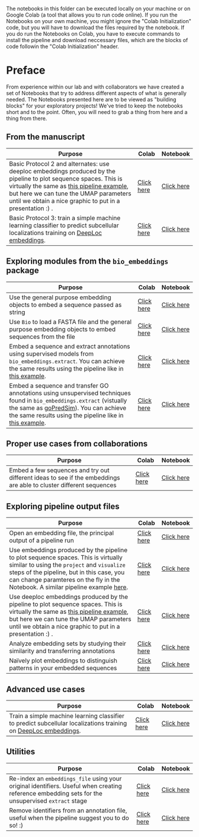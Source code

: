 The notebooks in this folder can be executed locally on your machine or on Google Colab (a tool that allows you to run code online). If you run the Notebooks on your own machine, you might ignore the "Colab Initialization" code, but you will have to download the files required by the notebook. If you do run the Notebooks on Colab, you have to execute commands to install the pipeline and download neccessary files, which are the blocks of code followin the "Colab Initialization" header.



#  Preface

From experience within our lab and with collaborators we have created a set of Notebooks that try to address different aspects of what is generally needed. The Notebooks presented here are to be viewed as "building blocks" for your exploratory projects! We've tried to keep the notebooks short and to the point. Often, you will need to grab a thing from here and a thing from there.

## From the manuscript

| Purpose                                                      | Colab                                                        | Notebook                                               |
| ------------------------------------------------------------ | ------------------------------------------------------------ | :----------------------------------------------------- |
| Basic Protocol 2 and alternates: use deeploc embeddings produced by the pipeline to plot sequence spaces. This is virtually the same as [this pipeline example](../examples/deeploc), but here we can tune the UMAP parameters until we obtain a nice graphic to put in a presentation :) . | [Click here](https://colab.research.google.com/github/sacdallago/bio_embeddings/blob/develop/notebooks/deeploc_visualizations.ipynb) | [Click here](deeploc_visualizations.ipynb)    |
| Basic Protocol 3: train a simple machine learning classifier to predict subcellular localizations training on [DeepLoc embeddings](../examples/deeploc). | [Click here](https://colab.research.google.com/github/sacdallago/bio_embeddings/blob/develop/notebooks/deeploc_machine_learning.ipynb) | [Click here](deeploc_machine_learning.ipynb)                      |



## Exploring modules from the `bio_embeddings` package

| Purpose                                                      | Colab                                                        | Notebook                                               |
| ------------------------------------------------------------ | ------------------------------------------------------------ | :----------------------------------------------------- |
| Use the general purpose embedding objects to embed a sequence passed as string | [Click here](https://colab.research.google.com/github/sacdallago/bio_embeddings/blob/develop/notebooks/embed_custom_sequence.ipynb) | [Click here](embed_custom_sequence.ipynb)              |
| Use `Bio` to load a FASTA file and the general purpose embedding objects to embed sequences from the file | [Click here](https://colab.research.google.com/github/sacdallago/bio_embeddings/blob/develop/notebooks/embed_fasta_sequences.ipynb) | [Click here](embed_fasta_sequences.ipynb)              |
| Embed a sequence and extract annotations using supervised models from `bio_embeddings.extract`. You can achieve the same results using the pipeline like in [this example](../examples/supervised_annotation_extraction). | [Click here](https://colab.research.google.com/github/sacdallago/bio_embeddings/blob/develop/notebooks/extract_supervised_from_seqvec.ipynb) | [Click here](extract_supervised_from_seqvec.ipynb)     |
| Embed a sequence and transfer GO annotations using unsupervised techniques found in `bio_embeddings.extract` (vistually the same as [goPredSim](https://github.com/Rostlab/goPredSim/)). You can achieve the same results using the pipeline like in [this example](../examples/goPredSim_prottrans_bert_bfd). | [Click here](https://colab.research.google.com/github/sacdallago/bio_embeddings/blob/develop/notebooks/goPredSim.ipynb) | [Click here](goPredSim.ipynb)                          |

## Proper use cases from collaborations
| Purpose                                                      | Colab                                                        | Notebook                                               |
| ------------------------------------------------------------ | ------------------------------------------------------------ | :----------------------------------------------------- |
| Embed a few sequences and try out different ideas to see if the embeddings are able to cluster different sequences | [Click here](https://colab.research.google.com/github/sacdallago/bio_embeddings/blob/develop/notebooks/project_visualize_custom_embedings.ipynb) | [Click here](project_visualize_custom_embedings.ipynb) |


## Exploring pipeline output files
| Purpose                                                      | Colab                                                        | Notebook                                                     |
| ------------------------------------------------------------ | ------------------------------------------------------------ | :----------------------------------------------------------- |
| Open an embedding file, the principal output of a pipeline run | [Click here](https://colab.research.google.com/github/sacdallago/bio_embeddings/blob/develop/notebooks/open_embedding_file.ipynb) | [Click here](open_embedding_file.ipynb)                      |
| Use embeddings produced by the pipeline to plot sequence spaces. This is virtually similar to using the `project` and `visualize` steps of the pipeline, but in this case, you can change paramteres on the fly in the Notebook. A similar pipeline example [here](../examples/use_case_three). | [Click here](https://colab.research.google.com/github/sacdallago/bio_embeddings/blob/develop/notebooks/project_visualize_pipeline_embeddings.ipynb) | [Click here](project_visualize_pipeline_embeddings.ipynb)    |
| Use deeploc embeddings produced by the pipeline to plot sequence spaces. This is virtually the same as [this pipeline example](../examples/deeploc), but here we can tune the UMAP parameters until we obtain a nice graphic to put in a presentation :) . | [Click here](https://colab.research.google.com/github/sacdallago/bio_embeddings/blob/develop/notebooks/deeploc_visualizations.ipynb) | [Click here](deeploc_visualizations.ipynb)    |
| Analyze embedding sets by studying their similarity and transferring annotations | [Click here](https://colab.research.google.com/github/sacdallago/bio_embeddings/blob/develop/notebooks/pairwise_distances_and_nearest_neighbours.ipynb) | [Click here](pairwise_distances_and_nearest_neighbours.ipynb) |
| Naïvely plot embeddings to distinguish patterns in your embedded sequences | [Click here](https://colab.research.google.com/github/sacdallago/bio_embeddings/blob/develop/notebooks/per_amino_acid_embedding_visualization.ipynb) | [Click here](per_amino_acid_embedding_visualization.ipynb)   |

## Advanced use cases
| Purpose                                                      | Colab                                                        | Notebook                                                     |
| ------------------------------------------------------------ | ------------------------------------------------------------ | :----------------------------------------------------------- |
| Train a simple machine learning classifier to predict subcellular localizations training on [DeepLoc embeddings](../examples/deeploc). | [Click here](https://colab.research.google.com/github/sacdallago/bio_embeddings/blob/develop/notebooks/deeploc_machine_learning.ipynb) | [Click here](deeploc_machine_learning.ipynb)                      |

## Utilities
| Purpose                                                      | Colab                                                        | Notebook                                                    |
| ------------------------------------------------------------ | ------------------------------------------------------------ | :---------------------------------------------------------- |
| Re-index an `embeddings_file` using your original identifiers. Useful when creating reference embedding sets for the unsupervised `extract` stage | [Click here](https://colab.research.google.com/github/sacdallago/bio_embeddings/blob/develop/notebooks/reindex_h5_file.ipynb) | [Click here](reindex_h5_file.ipynb)                         |
| Remove identifiers from an annotation file, useful when the pipeline suggest you to do so! :) | [Click here](https://colab.research.google.com/github/sacdallago/bio_embeddings/blob/develop/notebooks/remove_identifiers_from_annotation_file.ipynb) | [Click here](remove_identifiers_from_annotation_file.ipynb) |








